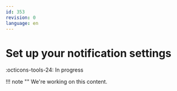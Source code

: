 ```yaml
---
id: 353
revision: 0
language: en
---
```


# Set up your notification settings

:octicons-tools-24: In progress

!!! note ""
We're working on this content.
